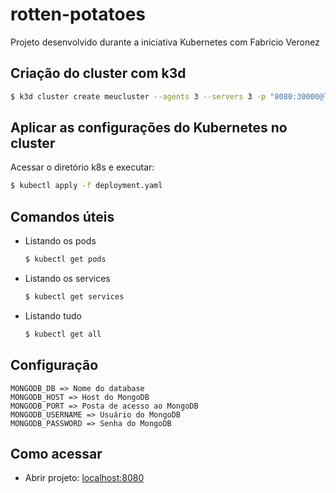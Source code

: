 # rotten-potatoes
Projeto desenvolvido durante a iniciativa Kubernetes com Fabricio Veronez

## Criação do cluster com k3d
```sh
$ k3d cluster create meucluster --agents 3 --servers 3 -p "8080:30000@loadbalancer"
```

## Aplicar as configurações do Kubernetes no cluster
Acessar o diretório k8s e executar:
```sh
$ kubectl apply -f deployment.yaml
```

## Comandos úteis
- Listando os pods
    ```sh
    $ kubectl get pods
    ```
- Listando os services
    ```sh
    $ kubectl get services
    ```
- Listando tudo
    ```sh
    $ kubectl get all
    ```
## Configuração
    MONGODB_DB => Nome do database
    MONGODB_HOST => Host do MongoDB
    MONGODB_PORT => Posta de acesso ao MongoDB
    MONGODB_USERNAME => Usuário do MongoDB
    MONGODB_PASSWORD => Senha do MongoDB

## Como acessar
 - Abrir projeto: [localhost:8080](http://localhost:8080)